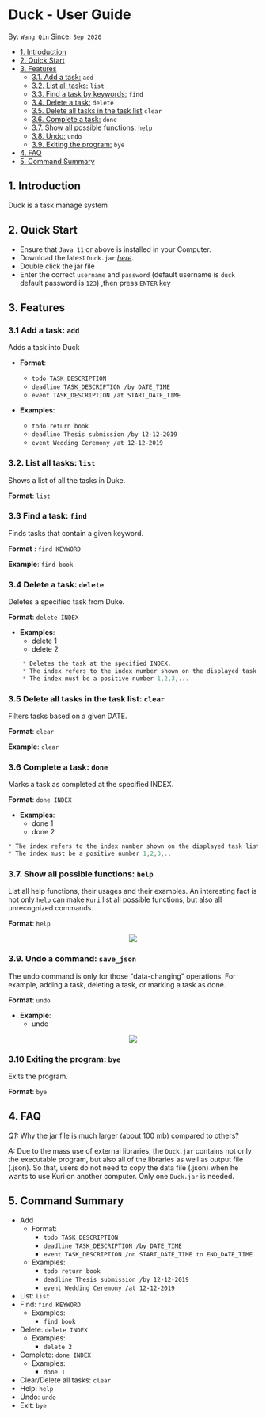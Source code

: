 # Duck - User Guide
By: `Wang Qin` Since: `Sep 2020`


* [1. Introduction](#introduction)
* [2. Quick Start](#quick-start)
* [3. Features](#features)
    + [3.1. Add a task:](#addtask) `add`
    + [3.2. List all tasks:](#list) `list`
    + [3.3. Find a task by keywords:](#find) `find`
    + [3.4. Delete a task:](#delete) `delete`
    + [3.5. Delete all tasks in the task list](#clear) `clear`
    + [3.6. Complete a task:](#complete) `done`
    + [3.7. Show all possible functions:](#help) `help`
    + [3.8. Undo:](#save_json) `undo`
    + [3.9. Exiting the program:](#exit) `bye`
* [4. FAQ](#faq)
* [5. Command Summary](#command-summary)


<a name="introduction"></a>


##  1. Introduction
Duck is a task manage system

<a name="quick-start"></a>

## 2. Quick Start

*    Ensure that `Java 11` or above is installed in your Computer.
*    Download the latest `Duck.jar` [_here_](https://github.com/JosephLimWeiJie/duke/releases/download/v0.2.0/duke.jar).
*    Double click the jar file
*    Enter the correct `username` and `password` (default username is `duck` default password is `123`) ,then press `ENTER` key

<a name="features"></a>
## 3. Features


<a name="addtask"></a>

### 3.1 Add a task: `add`

Adds a task into Duck

* **Format**: 
    * `todo TASK_DESCRIPTION`
    * `deadline TASK_DESCRIPTION /by DATE_TIME`
    * `event TASK_DESCRIPTION /at START_DATE_TIME`

* **Examples**:
    * `todo return book`
    * `deadline Thesis submission /by 12-12-2019`
    * `event Wedding Ceremony /at 12-12-2019`
    
    

<a name="list"></a>

### 3.2. List all tasks: `list`

Shows a list of all the tasks in Duke.

**Format**: `list`


<a name="find"></a>

### 3.3 Find a task: `find`

Finds tasks that contain a given keyword.

**Format** : `find KEYWORD`

**Example**: `find book`

<a name="delete"></a>

### 3.4 Delete a task: `delete`
Deletes a specified task from Duke.

**Format**: `delete INDEX`

* **Examples**:
    * delete 1
    * delete 2

```javascript
    * Deletes the task at the specified INDEX.
    * The index refers to the index number shown on the displayed task list.
    * The index must be a positive number 1,2,3,...
```

<a name="clear"></a>

### 3.5 Delete all tasks in the task list: `clear`
Filters tasks based on a given DATE.

**Format**: `clear`

**Example**: `clear`

<a name="complete"></a>

### 3.6 Complete a task: `done`

Marks a task as completed at the specified INDEX.

**Format**: `done INDEX`

* **Examples**:
    * done 1
    * done 2

```javascript
* The index refers to the index number shown on the displayed task list.
* The index must be a positive number 1,2,3,..
```

<a name="help"></a>

### 3.7. Show all possible functions: `help`

List all help functions, their usages and their examples.
An interesting fact is not only `help` can make `Kuri` list all possible functions, but also all unrecognized commands. 

**Format**: `help`

<p align="center">
  <img src="https://github.com/wangqinNick/duke/blob/master/src/main/resources/images/list%20of%20help.png">
</p>


<a name="save_json"></a>

### 3.9. Undo a command: `save_json`

The undo command is only for those "data-changing" operations. For example, adding a task, deleting a task, or marking a task as done.

**Format**: `undo`

* **Example**:
    * undo

<p align="center">
  <img src="https://github.com/wangqinNick/duke/blob/master/src/main/resources/images/data%20saved.png">
</p>

<a name="exit"></a>

### 3.10 Exiting the program: `bye`

Exits the program.

**Format**: `bye`


<a name="faq"></a>

## 4. FAQ

*Q1:* Why the jar file is much larger (about 100 mb) compared to others?

*A:* Due to the mass use of external libraries, the `Duck.jar` contains not only the executable program, but also all of the 
    libraries as well as output file (.json). So that, users do not need to copy the data file (.json) when he wants to use Kuri on another
    computer. Only one `Duck.jar` is needed. 


<a name="command-summary"></a>

## 5. Command Summary
* Add 
    * Format: 
        * `todo TASK_DESCRIPTION`
        * `deadline TASK_DESCRIPTION /by DATE_TIME`
        * `event TASK_DESCRIPTION /on START_DATE_TIME to END_DATE_TIME`
    * Examples:
        * `todo return book`
        * `deadline Thesis submission /by 12-12-2019`
        * `event Wedding Ceremony /at 12-12-2019`
* List: `list`
* Find: `find KEYWORD`
    * Examples:
        * `find book`
* Delete: `delete INDEX`
   * Examples:
        * `delete 2`
* Complete: `done INDEX`
    * Examples:
        * `done 1`
* Clear/Delete all tasks: `clear`
* Help: `help`
* Undo: `undo`
* Exit: `bye`


